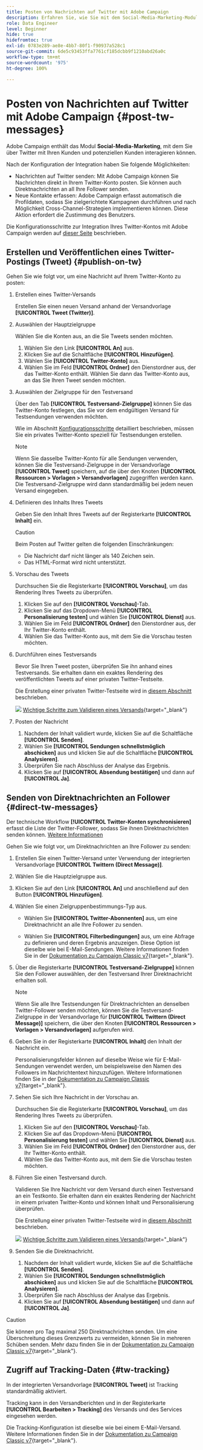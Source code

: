 ```yaml
---
title: Posten von Nachrichten auf Twitter mit Adobe Campaign
description: Erfahren Sie, wie Sie mit dem Social-Media-Marketing-Modul von Adobe Campaign Nachrichten auf Twitter posten und Kontaktdaten erfassen können.
role: Data Engineer
level: Beginner
hide: true
hidefromtoc: true
exl-id: 0783e289-ae8e-4bb7-80f1-f90937a528c1
source-git-commit: 6de5c93453ffa7761cf185dcbb9f1210abd26a0c
workflow-type: tm+mt
source-wordcount: '975'
ht-degree: 100%

---
```



# Posten von Nachrichten auf Twitter mit Adobe Campaign {#post-tw-messages}

Adobe Campaign enthält das Modul **Social-Media-Marketing**, mit dem Sie über Twitter mit Ihren Kunden und potenziellen Kunden interagieren können.

Nach der Konfiguration der Integration haben Sie folgende Möglichkeiten:

* Nachrichten auf Twitter senden: Mit Adobe Campaign können Sie Nachrichten direkt in Ihrem Twitter-Konto posten. Sie können auch Direktnachrichten an all Ihre Follower senden.
* Neue Kontakte erfassen: Adobe Campaign erfasst automatisch die Profildaten, sodass Sie zielgerichtete Kampagnen durchführen und nach Möglichkeit Cross-Channel-Strategien implementieren können. Diese Aktion erfordert die Zustimmung des Benutzers.

Die Konfigurationsschritte zur Integration Ihres Twitter-Kontos mit Adobe Campaign werden auf [dieser Seite](../connect/ac-tw.md) beschrieben.

## Erstellen und Veröffentlichen eines Twitter-Postings (Tweet) {#publish-on-tw}

Gehen Sie wie folgt vor, um eine Nachricht auf Ihrem Twitter-Konto zu posten:

1. Erstellen eines Twitter-Versands

   Erstellen Sie einen neuen Versand anhand der Versandvorlage **[!UICONTROL Tweet (Twitter)]**.

1. Auswählen der Hauptzielgruppe      

   Wählen Sie die Konten aus, an die Sie Tweets senden möchten.

   1. Wählen Sie den Link **[!UICONTROL An]** aus.
   1. Klicken Sie auf die Schaltfläche **[!UICONTROL Hinzufügen]**.
   1. Wählen Sie **[!UICONTROL Twitter-Konto]** aus.
   1. Wählen Sie im Feld **[!UICONTROL Ordner]** den Dienstordner aus, der das Twitter-Konto enthält. Wählen Sie dann das Twitter-Konto aus, an das Sie Ihren Tweet senden möchten.

1. Auswählen der Zielgruppe für den Testversand

   Über den Tab **[!UICONTROL Testversand-Zielgruppe]** können Sie das Twitter-Konto festlegen, das Sie vor dem endgültigen Versand für Testsendungen verwenden möchten.

   Wie im Abschnitt [Konfigurationsschritte](../connect/ac-tw.md#tw-test-account) detailliert beschrieben, müssen Sie ein privates Twitter-Konto speziell für Testsendungen erstellen.

   >[!NOTE]
   >
   >Wenn Sie dasselbe Twitter-Konto für alle Sendungen verwenden, können Sie die Testversand-Zielgruppe in der Versandvorlage **[!UICONTROL Tweet]** speichern, auf die über den Knoten **[!UICONTROL Ressourcen > Vorlagen > Versandvorlagen]** zugegriffen werden kann. Die Testversand-Zielgruppe wird dann standardmäßig bei jedem neuen Versand eingegeben.

1. Definieren des Inhalts Ihres Tweets

   Geben Sie den Inhalt Ihres Tweets auf der Registerkarte **[!UICONTROL Inhalt]** ein.

   >[!CAUTION]
   >
   >Beim Posten auf Twitter gelten die folgenden Einschränkungen:
   >
   >* Die Nachricht darf nicht länger als 140 Zeichen sein.
   >* Das HTML-Format wird nicht unterstützt.


1. Vorschau des Tweets

   Durchsuchen Sie die Registerkarte **[!UICONTROL Vorschau]**, um das Rendering Ihres Tweets zu überprüfen.

   1. Klicken Sie auf den **[!UICONTROL Vorschau]**-Tab.
   1. Klicken Sie auf das Dropdown-Menü **[!UICONTROL Personalisierung testen]** und wählen Sie **[!UICONTROL Dienst]** aus.
   1. Wählen Sie im Feld **[!UICONTROL Ordner]** den Dienstordner aus, der Ihr Twitter-Konto enthält.
   1. Wählen Sie das Twitter-Konto aus, mit dem Sie die Vorschau testen möchten.

1. Durchführen eines Testversands

   Bevor Sie Ihren Tweet posten, überprüfen Sie ihn anhand eines Testversands. Sie erhalten dann ein exaktes Rendering des veröffentlichten Tweets auf einer privaten Twitter-Testseite.

   Die Erstellung einer privaten Twitter-Testseite wird in [diesem Abschnitt](../connect/ac-tw.md#tw-test-account) beschrieben.

   ![](../assets/do-not-localize/book.png) [Wichtige Schritte zum Validieren eines Versands](https://experienceleague.adobe.com/docs/campaign-classic/using/sending-messages/key-steps-when-creating-a-delivery/steps-validating-the-delivery.html?lang=de){target=&quot;_blank&quot;}

1. Posten der Nachricht

   1. Nachdem der Inhalt validiert wurde, klicken Sie auf die Schaltfläche **[!UICONTROL Senden]**.
   1. Wählen Sie **[!UICONTROL Sendungen schnellstmöglich abschicken]** aus und klicken Sie auf die Schaltfläche **[!UICONTROL Analysieren]**.
   1. Überprüfen Sie nach Abschluss der Analyse das Ergebnis.
   1. Klicken Sie auf **[!UICONTROL Absendung bestätigen]** und dann auf **[!UICONTROL Ja]**.


## Senden von Direktnachrichten an Follower {#direct-tw-messages}

Der technische Workflow **[!UICONTROL Twitter-Konten synchronisieren]** erfasst die Liste der Twitter-Follower, sodass Sie ihnen Direktnachrichten senden können. [Weitere Informationen](../connect/ac-tw.md#synchro-tw-accounts)

Gehen Sie wie folgt vor, um Direktnachrichten an Ihre Follower zu senden:

1. Erstellen Sie einen Twitter-Versand unter Verwendung der integrierten Versandvorlage **[!UICONTROL Twittern (Direct Message)]**.

1. Wählen Sie die Hauptzielgruppe aus.

1. Klicken Sie auf den Link **[!UICONTROL An]** und anschließend auf den Button **[!UICONTROL Hinzufügen]**.

1. Wählen Sie einen Zielgruppenbestimmungs-Typ aus.

   * Wählen Sie **[!UICONTROL Twitter-Abonnenten]** aus, um eine Direktnachricht an alle Ihre Follower zu senden.

   * Wählen Sie **[!UICONTROL Filterbedingungen]** aus, um eine Abfrage zu definieren und deren Ergebnis anzuzeigen. Diese Option ist dieselbe wie bei E-Mail-Sendungen. Weitere Informationen finden Sie in der [Dokumentation zu Campaign Classic v7](https://experienceleague.adobe.com/docs/campaign-classic/using/getting-started/creating-queries/defining-filter-conditions.html?lang=de){target=&quot;_blank&quot;}.

1. Über die Registerkarte **[!UICONTROL Testversand-Zielgruppe]** können Sie den Follower auswählen, der den Testversand Ihrer Direktnachricht erhalten soll.

   >[!NOTE]
   >
   >Wenn Sie alle Ihre Testsendungen für Direktnachrichten an denselben Twitter-Follower senden möchten, können Sie die Testversand-Zielgruppe in der Versandvorlage für **[!UICONTROL Twittern (Direct Message)]** speichern, die über den Knoten **[!UICONTROL Ressourcen > Vorlagen > Versandvorlagen]** aufgerufen wird.

1. Geben Sie in der Registerkarte **[!UICONTROL Inhalt]** den Inhalt der Nachricht ein.

   Personalisierungsfelder können auf dieselbe Weise wie für E-Mail-Sendungen verwendet werden, um beispielsweise den Namen des Followers im Nachrichtentext hinzuzufügen. Weitere Informationen finden Sie in der [Dokumentation zu Campaign Classic v7](https://experienceleague.adobe.com/docs/campaign-classic/using/sending-messages/personalizing-deliveries/about-personalization.html?lang=de){target=&quot;_blank&quot;}.

1. Sehen Sie sich Ihre Nachricht in der Vorschau an.

   Durchsuchen Sie die Registerkarte **[!UICONTROL Vorschau]**, um das Rendering Ihres Tweets zu überprüfen.

   1. Klicken Sie auf den **[!UICONTROL Vorschau]**-Tab.
   1. Klicken Sie auf das Dropdown-Menü **[!UICONTROL Personalisierung testen]** und wählen Sie **[!UICONTROL Dienst]** aus.
   1. Wählen Sie im Feld **[!UICONTROL Ordner]** den Dienstordner aus, der Ihr Twitter-Konto enthält.
   1. Wählen Sie das Twitter-Konto aus, mit dem Sie die Vorschau testen möchten.

1. Führen Sie einen Testversand durch.

   Validieren Sie Ihre Nachricht vor dem Versand durch einen Testversand an ein Testkonto. Sie erhalten dann ein exaktes Rendering der Nachricht in einem privaten Twitter-Konto und können Inhalt und Personalisierung überprüfen.

   Die Erstellung einer privaten Twitter-Testseite wird in [diesem Abschnitt](../connect/ac-tw.md#tw-test-account) beschrieben.

   ![](../assets/do-not-localize/book.png) [Wichtige Schritte zum Validieren eines Versands](https://experienceleague.adobe.com/docs/campaign-classic/using/sending-messages/key-steps-when-creating-a-delivery/steps-validating-the-delivery.html){target=&quot;_blank&quot;}

1. Senden Sie die Direktnachricht.

   1. Nachdem der Inhalt validiert wurde, klicken Sie auf die Schaltfläche **[!UICONTROL Senden]**.
   1. Wählen Sie **[!UICONTROL Sendungen schnellstmöglich abschicken]** aus und klicken Sie auf die Schaltfläche **[!UICONTROL Analysieren]**.
   1. Überprüfen Sie nach Abschluss der Analyse das Ergebnis.
   1. Klicken Sie auf **[!UICONTROL Absendung bestätigen]** und dann auf **[!UICONTROL Ja]**.

>[!CAUTION]
>
>Sie können pro Tag maximal 250 Direktnachrichten senden. Um eine Überschreitung dieses Grenzwerts zu vermeiden, können Sie in mehreren Schüben senden. Mehr dazu finden Sie in der [Dokumentation zu Campaign Classic v7](https://experienceleague.adobe.com/docs/campaign-classic/using/sending-messages/key-steps-when-creating-a-delivery/steps-sending-the-delivery.html?lang=de#sending-using-multiple-waves){target=&quot;_blank&quot;}.


## Zugriff auf Tracking-Daten {#tw-tracking}

In der integrierten Versandvorlage **[!UICONTROL Tweet]** ist Tracking standardmäßig aktiviert.

Tracking kann in den Versandberichten und in der Registerkarte **[!UICONTROL Bearbeiten > Tracking]** des Versands und des Services eingesehen werden.

Die Tracking-Konfiguration ist dieselbe wie bei einem E-Mail-Versand. Weitere Informationen finden Sie in der [Dokumentation zu Campaign Classic v7](https://experienceleague.adobe.com/docs/campaign-classic/using/sending-messages/monitoring-deliveries/about-delivery-monitoring.html?lang=de){target=&quot;_blank&quot;}.

